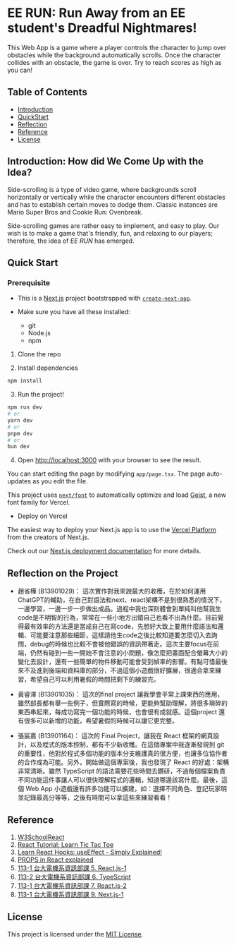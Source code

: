 # EE RUN: Run Away from an EE student's Dreadful Nightmares!

This Web App is a game where a player controls the character to jump over obstacles while the background automatically scrolls. Once the character collides with an obstacle, the game is over. Try to reach scores as high as you can!

## Table of Contents

- [Introduction](#introduction-how-did-we-come-up-with-the-idea)
- [QuickStart](#quick-start)
- [Reflection](#reflection-on-the-project)
- [Reference](#reference)
- [License](#license)

## Introduction: How did We Come Up with the Idea?

Side-scrolling is a type of video game, where backgrounds scroll horizontally or vertically while the character encounters different obstacles and has to establish certain moves to dodge them. Classic instances are Mario Super Bros and Cookie Run: Ovenbreak.

Side-scrolling games are rather easy to implement, and easy to play. Our wish is to make a game that's friendly, fun, and relaxing to our players; therefore, the idea of _EE RUN_ has emerged.

## Quick Start
### Prerequisite

- This is a [Next.js](https://nextjs.org) project bootstrapped with [`create-next-app`](https://nextjs.org/docs/app/api-reference/cli/create-next-app).

- Make sure you have all these installed:
    - git
    - Node.js
    - npm

1. Clone the repo

2. Install dependencies
```bash
npm install
```

3. Run the project!

```bash
npm run dev
# or
yarn dev
# or
pnpm dev
# or
bun dev
```

4. Open [http://localhost:3000](http://localhost:3000) with your browser to see the result.

You can start editing the page by modifying `app/page.tsx`. The page auto-updates as you edit the file.

This project uses [`next/font`](https://nextjs.org/docs/app/building-your-application/optimizing/fonts) to automatically optimize and load [Geist](https://vercel.com/font), a new font family for Vercel.

- Deploy on Vercel

The easiest way to deploy your Next.js app is to use the [Vercel Platform](https://vercel.com/new?utm_medium=default-template&filter=next.js&utm_source=create-next-app&utm_campaign=create-next-app-readme) from the creators of Next.js.

Check out our [Next.js deployment documentation](https://nextjs.org/docs/app/building-your-application/deploying) for more details.

## Reflection on the Project
- 趙省樺 (B13901029)：
這次實作對我來說最大的收穫，在於如何運用ChatGPT的輔助，在自己對語法和next、react架構不是到很熟悉的情況下，一邊學習，一邊一步一步做出成品。過程中我也深刻體會到單純叫他幫我生code是不明智的行為，常常在一些小地方出錯自己也看不出為什麼。目前覺得最有效率的方法還是當成自己在寫code，先想好大致上要用什麼語法和邏輯、可能要注意那些細節，這樣請他生code之後比較知道要怎麼切入去詢問，debug的時候也比較不會被他錯誤的資訊帶著走。這次主要focus在前端，仍然有碰到一些一開始不會注意的小問題，像怎麼把畫面配合螢幕大小的變化去設計，還有一些簡單的物件移動可能會受到幀率的影響。有點可惜最後來不及進到後端和資料庫的部分，不過這個小遊戲很好擴展，很適合拿來練習，希望自己可以利用暑假的時間把剩下的練習完。

- 黃睿澤 (B13901035)：
這次的final project 讓我學會平常上課東西的應用，雖然部長都有舉一些例子，但實際寫的時候，更能夠幫助理解，將很多瑣碎的東西串起來，每成功寫完一個功能的時候，也會很有成就感。這個project 還有很多可以新增的功能，希望暑假的時候可以讓它更完整。

- 張宸嘉 (B13901164)：
這次的 Final Project，讓我在 React 框架的網頁設計，以及程式的版本控制，都有不少新收穫。在這個專案中我逐漸發現到 git 的重要性，他對於程式多個功能的版本分支維護真的很方便，也讓多位協作者的合作成為可能。另外，開始做這個專案後，我也發現了 React 的好處：架構非常清晰。雖然 TypeScript 的語法需要花些時間去鑽研，不過每個檔案負責不同功能這件事讓人可以很快理解程式的邏輯，知道哪邊該寫什麼。最後，這個 Web App 小遊戲還有許多功能可以擴建，如：選擇不同角色、登記玩家明並記錄最高分等等，之後有時間可以拿這些來練習看看！

## Reference
1. [W3SchoolReact](https://www.w3schools.com/REACT/DEFAULT.ASP)
2. [React Tutorial: Learn Tic Tac Toe](https://react.dev/learn/tutorial-tic-tac-toe)
3. [Learn React Hooks: useEffect - Simply Explained!](https://www.youtube.com/watch?v=-4XpG5_Lj_o)
4. [PROPS in React explained](https://www.youtube.com/watch?v=uvEAvxWvwOs)
5. [113-1 台大電機系資訊部課 5. React.js-1](https://stitch-slicer-a44.notion.site/05-React-js-1-0534b80242d648dfb7a1899d9f48f893)
6. [113-2 台大電機系資訊部課 6. TypeScript](https://stitch-slicer-a44.notion.site/06-TypeScript-9ef143b4d19f47409e563ec21dc3f313)
7. [113-1 台大電機系資訊部課 7. React.js-2](https://stitch-slicer-a44.notion.site/07-React-js-2-1a070f8c019880018ce9e0b25f304349)
8. [113-1 台大電機系資訊部課 9. Next.js-1](https://stitch-slicer-a44.notion.site/09-Next-js-1-70b683a9123e42f4ab624a8f692295a5)
## License
This project is licensed under the [MIT License](LICENSE).
